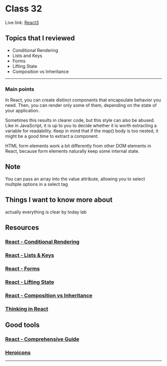 # Class 32

Live link: [React3](https://muhammadqasemtarboush1.github.io/reading-notes/Class%2032/)

## Topics that I reviewed

* Conditional Rendering
* Lists and Keys
* Forms
* Lifting State
* Composition vs Inheritance

---

### Main points

In React, you can create distinct components that encapsulate behavior you need. Then, you can render only some of them, depending on the state of your application.

Sometimes this results in clearer code, but this style can also be abused. Like in JavaScript, it is up to you to decide whether it is worth extracting a variable for readability. Keep in mind that if the map() body is too nested, it might be a good time to extract a component.

HTML form elements work a bit differently from other DOM elements in React, because form elements naturally keep some internal state.

## Note

You can pass an array into the value attribute, allowing you to select multiple options in a select tag

## Things I want to know more about

actually everything is clear by today lab

## Resources

### [React - Conditional Rendering](https://reactjs.org/docs/conditional-rendering.html)

### [React - Lists & Keys](https://reactjs.org/docs/lists-and-keys.html)

### [React - Forms](https://reactjs.org/docs/forms.html)

### [React - Lifting State](https://reactjs.org/docs/lifting-state-up.html)

### [React - Composition vs Inheritance](https://reactjs.org/docs/composition-vs-inheritance.html)

### [Thinking in React](https://reactjs.org/docs/thinking-in-react.html)

## Good tools

### [React - Comprehensive Guide](https://tylermcginnis.com/reactjs-tutorial-a-comprehensive-guide-to-building-apps-with-react/)

### [Heroicons](https://heroicons.com/)

---
